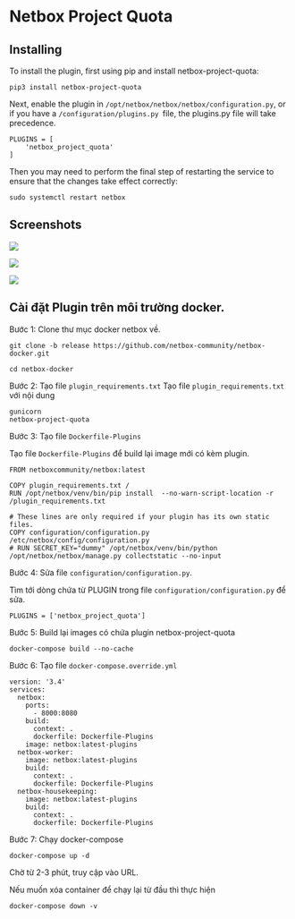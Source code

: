 # Netbox Project Quota

## Installing

To install the plugin, first using pip and install netbox-project-quota:

```
pip3 install netbox-project-quota
```

Next, enable the plugin in `/opt/netbox/netbox/netbox/configuration.py`, or if you have a `/configuration/plugins.py `file, the plugins.py file will take precedence.

```
PLUGINS = [
    'netbox_project_quota'
]
```

Then you may need to perform the final step of restarting the service to ensure that the changes take effect correctly:

```
sudo systemctl restart netbox
```

## Screenshots

![](./images/quotatemplate.png)

![](./images/projectquota.png)

![](./images/projectdetail.png)

## Cài đặt Plugin trên môi trường docker.

Bước 1: Clone thư mục docker netbox về.

```
git clone -b release https://github.com/netbox-community/netbox-docker.git

cd netbox-docker
```

Bước 2: Tạo file `plugin_requirements.txt`
Tạo file `plugin_requirements.txt` với nội dung

```
gunicorn
netbox-project-quota
```

Bước 3: Tạo file `Dockerfile-Plugins`

Tạo file `Dockerfile-Plugins` để build lại image mới có kèm plugin.

```
FROM netboxcommunity/netbox:latest

COPY plugin_requirements.txt /
RUN /opt/netbox/venv/bin/pip install  --no-warn-script-location -r /plugin_requirements.txt

# These lines are only required if your plugin has its own static files.
COPY configuration/configuration.py /etc/netbox/config/configuration.py
# RUN SECRET_KEY="dummy" /opt/netbox/venv/bin/python /opt/netbox/netbox/manage.py collectstatic --no-input
```

Bước 4: Sửa file `configuration/configuration.py`.

Tìm tới dòng chứa từ PLUGIN trong file `configuration/configuration.py` để sửa.

```
PLUGINS = ['netbox_project_quota']
```

Bước 5: Build lại images có chứa plugin netbox-project-quota

```
docker-compose build --no-cache
```

Bước 6: Tạo file `docker-compose.override.yml`

```
version: '3.4'
services:
  netbox:
    ports:
      - 8000:8080
    build:
      context: .
      dockerfile: Dockerfile-Plugins
    image: netbox:latest-plugins
  netbox-worker:
    image: netbox:latest-plugins
    build:
      context: .
      dockerfile: Dockerfile-Plugins
  netbox-housekeeping:
    image: netbox:latest-plugins
    build:
      context: .
      dockerfile: Dockerfile-Plugins
```

Bước 7: Chạy docker-compose

```
docker-compose up -d
```

Chờ từ 2-3 phút, truy cập vào URL.


Nếu muốn xóa container để chạy lại từ đầu thì thực hiện

```
docker-compose down -v
```